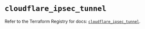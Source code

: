 # `cloudflare_ipsec_tunnel`

Refer to the Terraform Registry for docs: [`cloudflare_ipsec_tunnel`](https://registry.terraform.io/providers/cloudflare/cloudflare/4.31.0/docs/resources/ipsec_tunnel).
